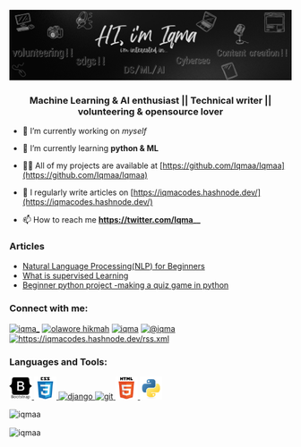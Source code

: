 [![MasterHead](https://github.com/Iqmaa/Iqmaa/blob/main/LinkedIn_Iqma.png)](https://www.linkedin.com/in/iqma/)
<!-- <h1 align="center">Hi 👋, I'm Iqma</h1> -->
<h3 align="center">Machine Learning & AI enthusiast || Technical writer || volunteering & opensource lover</h3>
<!-- <img align="right" alt= "coding" width ="400" src= "[https://media.licdn.com/dms/image/D4D03AQGch_ZzOUZsAg/profile-displayphoto-shrink_800_800/0/1686728087894?e=1695859200&v=beta&t=3gtQBA58StUsERmndczJ_U1nkGIRytao3z5c_7yXCv8](https://media.istockphoto.com/vectors/arab-girl-working-at-home-or-in-office-with-laptop-vector-id1150873865?k=6&m=1150873865&s=170667a&w=0&h=8zSyc1ET5xUf27hpTIlJjPBhnfr6DQYH7gJZhWjgOhc=)"> -->

- 🔭 I’m currently working on *myself*

- 🌱 I’m currently learning **python & ML**

- 👨‍💻 All of my projects are available at [https://github.com/Iqmaa/Iqmaa](https://github.com/Iqmaa/Iqmaa)

- 📝 I regularly write articles on [https://iqmacodes.hashnode.dev/](https://iqmacodes.hashnode.dev/)

- 📫 How to reach me **https://twitter.com/Iqma__**

### Articles
<!-- BLOG-POST-LIST:START -->
- [Natural Language Processing(NLP) for Beginners](https://www.freecodecamp.org/news/natural-language-processing-techniques-for-beginners/)
- [What is supervised Learning](https://iqmacodes.hashnode.dev/what-is-supervised-learning)
- [Beginner python project -making a quiz game in python](https://iqmacodes.hashnode.dev/how-to-make-a-quiz-game-in-python)

<!-- BLOG-POST-LIST:END -->

<h3 align="left">Connect with me:</h3>
<p align="left">
<a href="https://twitter.com/Iqma__" target="blank"><img align="center" src="https://raw.githubusercontent.com/rahuldkjain/github-profile-readme-generator/master/src/images/icons/Social/twitter.svg" alt="iqma_" height="30" width="40" /></a>
<a href="https://linkedin.com/in/olawore hikmah" target="blank"><img align="center" src="https://raw.githubusercontent.com/rahuldkjain/github-profile-readme-generator/master/src/images/icons/Social/linked-in-alt.svg" alt="olawore hikmah" height="30" width="40" /></a>
<a href="https://iqmacodes.hashnode.dev/" target="blank"><img align="center" src="https://raw.githubusercontent.com/rahuldkjain/github-profile-readme-generator/master/src/images/icons/Social/hashnode.svg" alt="iqma" height="30" width="40" /></a>
<a href="https://medium.com/@olaworehikmah" target="blank"><img align="center" src="https://raw.githubusercontent.com/rahuldkjain/github-profile-readme-generator/master/src/images/icons/Social/medium.svg" alt="@iqma" height="30" width="40" /></a>
<a href="/https://iqmacodes.hashnode.dev/rss.xml" target="blank"><img align="center" src="https://raw.githubusercontent.com/rahuldkjain/github-profile-readme-generator/master/src/images/icons/Social/rss.svg" alt="https://iqmacodes.hashnode.dev/rss.xml" height="30" width="40" /></a>
</p>

<h3 align="left">Languages and Tools:</h3>
<p align="left"> <a href="https://getbootstrap.com" target="_blank" rel="noreferrer"> <img src="https://raw.githubusercontent.com/devicons/devicon/master/icons/bootstrap/bootstrap-plain-wordmark.svg" alt="bootstrap" width="40" height="40"/> </a> <a href="https://www.w3schools.com/css/" target="_blank" rel="noreferrer"> <img src="https://raw.githubusercontent.com/devicons/devicon/master/icons/css3/css3-original-wordmark.svg" alt="css3" width="40" height="40"/> </a> <a href="https://www.djangoproject.com/" target="_blank" rel="noreferrer"> <img src="https://cdn.worldvectorlogo.com/logos/django.svg" alt="django" width="40" height="40"/> </a> <a href="https://git-scm.com/" target="_blank" rel="noreferrer"> <img src="https://www.vectorlogo.zone/logos/git-scm/git-scm-icon.svg" alt="git" width="40" height="40"/> </a> <a href="https://www.w3.org/html/" target="_blank" rel="noreferrer"> <img src="https://raw.githubusercontent.com/devicons/devicon/master/icons/html5/html5-original-wordmark.svg" alt="html5" width="40" height="40"/> </a> <a href="https://www.python.org" target="_blank" rel="noreferrer"> <img src="https://raw.githubusercontent.com/devicons/devicon/master/icons/python/python-original.svg" alt="python" width="40" height="40"/> </a> </p>

<p><img align="center" src="https://github-readme-stats.vercel.app/api/top-langs?username=iqmaa&show_icons=true&locale=en&layout=compact" alt="iqmaa" /></p>

<p><img align="center" src="https://github-readme-streak-stats.herokuapp.com/?user=iqmaa&" alt="iqmaa" /></p>
